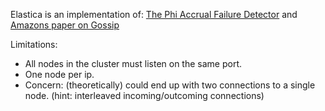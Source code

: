 Elastica is an implementation of:  [The Phi Accrual Failure Detector] and [Amazons paper on Gossip]

[The Phi Accrual Failure Detector]: http://ddg.jaist.ac.jp/pub/HDY+04.pdf 
[Amazons paper on Gossip]: http://www.cs.cornell.edu/home/rvr/papers/flowgossip.pdf


Limitations:
  * All nodes in the cluster must listen on the same port.
  * One node per ip.
  * Concern: (theoretically) could end up with two connections to a single node.
    (hint: interleaved incoming/outcoming connections)